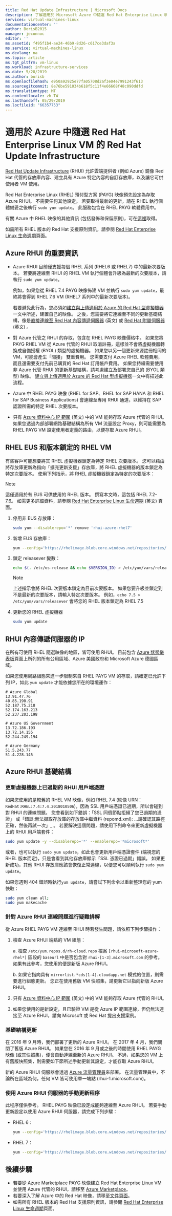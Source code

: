 ```yaml
---
title: Red Hat Update Infrastructure | Microsoft Docs
description: 了解適用於 Microsoft Azure 中隨選 Red Hat Enterprise Linux 執行個體的 Red Hat Update Infrastructure
services: virtual-machines-linux
documentationcenter: ''
author: BorisB2015
manager: jeconnoc
editor: ''
ms.assetid: f495f1b4-ae24-46b9-8d26-c617ce3daf3a
ms.service: virtual-machines-linux
ms.devlang: na
ms.topic: article
ms.tgt_pltfrm: vm-linux
ms.workload: infrastructure-services
ms.date: 5/28/2019
ms.author: borisb
ms.openlocfilehash: e950a92925e77fa05708d2af3e04e7991243f613
ms.sourcegitcommit: 8e76be591034b618f5c11f4e66668f48c090ddfd
ms.translationtype: MT
ms.contentlocale: zh-TW
ms.lasthandoff: 05/29/2019
ms.locfileid: "66357753"
---
```

# <a name="red-hat-update-infrastructure-for-on-demand-red-hat-enterprise-linux-vms-in-azure"></a>適用於 Azure 中隨選 Red Hat Enterprise Linux VM 的 Red Hat Update Infrastructure
 [Red Hat Update Infrastructure](https://access.redhat.com/products/red-hat-update-infrastructure) (RHUI) 允許雲端提供者 (例如 Azure) 鏡像 Red Hat 代管的存放庫內容、建立具有 Azure 特定內容的自訂存放庫，以及讓它可供使用者 VM 使用。

Red Hat Enterprise Linux (RHEL) 預付型方案 (PAYG) 映像預先設定為存取 Azure RHUI。 不需要任何其他設定。 若要取得最新的更新，請在 RHEL 執行個體備妥之後執行 `sudo yum update`。 此服務包含在 RHEL PAYG 軟體費用中。

有關 Azure 中 RHEL 映像的其他資訊 (包括發佈和保留原則)，可在[這裡](./rhel-images.md)取得。

如需所有 RHEL 版本的 Red Hat 支援原則資訊，請參閱 [Red Hat Enterprise Linux 生命週期](https://access.redhat.com/support/policy/updates/errata)頁面。

## <a name="important-information-about-azure-rhui"></a>Azure RHUI 的重要資訊
* Azure RHUI 目前僅支援每個 RHEL 系列 (RHEL6 或 RHEL7) 中的最新次要版本。 若要將連線至 RHUI 的 RHEL VM 執行個體會升級為最新的次要版本，請執行 `sudo yum update`。

    例如，如果您從 RHEL 7.4 PAYG 映像佈建 VM 並執行 `sudo yum update`，最終將會得到 RHEL 7.6 VM (RHEL7 系列中的最新次要版本)。

    若要避免此行為，您必須如[建立與上傳適用於 Azure 的 Red Hat 型虛擬機器](redhat-create-upload-vhd.md?toc=%2fazure%2fvirtual-machines%2flinux%2ftoc.json)一文中所述，建置自己的映像。 之後，您需要將它連線至不同的更新基礎結構，像是[直接連線至 Red Hat 內容傳遞伺服器](https://access.redhat.com/solutions/253273) \(英文\) 或 [Red Hat 附屬伺服器](https://access.redhat.com/products/red-hat-satellite) \(英文\) 。

* 對 Azure 代管之 RHUI 的存取，包含在 RHEL PAYG 映像價格中。 如果您將 PAYG RHEL VM 從 Azure 代管的 RHUI 取消註冊，這樣並不會將虛擬機器轉換成自備授權 (BYOL) 類型的虛擬機器。 如果您以另一個更新來源註冊相同的 VM，可能會產生「間接」  雙重費用。 您需要支付 Azure RHEL 軟體費用， 而且還需要支付先前已購買的 Red Hat 訂用帳戶費用。 如果您持續需要使用非 Azure 代管 RHUI 的更新基礎結構，請考慮建立及部署您自己的 (BYOL 類型) 映像。 [建立與上傳適用於 Azure 的 Red Hat 型虛擬機器](redhat-create-upload-vhd.md?toc=%2fazure%2fvirtual-machines%2flinux%2ftoc.json)一文中有描述此流程。

* Azure 中 RHEL PAYG 映像 (RHEL for SAP、RHEL for SAP HANA 和 RHEL for SAP Business Applications) 會連線至專用 RHUI 通道，以維持在 SAP 認證所需的特定 RHEL 次要版本。

* 只有 [Azure 資料中心 IP 範圍](https://www.microsoft.com/download/details.aspx?id=41653) \(英文\) 中的 VM 能夠存取 Azure 代管的 RHUI。 如果您透過內部部署網路基礎結構為所有 VM 流量設定 Proxy，則可能需要為 RHEL PAYG VM 設定使用者定義的路由，以便存取 Azure RHUI。

## <a name="rhel-eus-and-version-locking-rhel-vms"></a>RHEL EUS 和版本鎖定的 RHEL VM
有些客戶可能想要將其 RHEL 虛擬機器鎖定為特定 RHEL 次要版本。 您可以藉由將存放庫更新為指向「擴充更新支援」存放庫，將 RHEL 虛擬機器的版本鎖定為特定次要版本。 使用下列指示，將 RHEL 虛擬機器鎖定為特定的次要版本：

>[!NOTE]
> 這僅適用於有 EUS 可供使用的 RHEL 版本。 撰寫本文時，這包括 RHEL 7.2-7.6。 如需更多詳細資料，請參閱 [Red Hat Enterprise Linux 生命週期](https://access.redhat.com/support/policy/updates/errata) \(英文\) 頁面。

1. 停用非 EUS 存放庫：
    ```bash
    sudo yum --disablerepo='*' remove 'rhui-azure-rhel7'
    ```

1. 新增 EUS 存放庫：
    ```bash
    yum --config='https://rhelimage.blob.core.windows.net/repositories/rhui-microsoft-azure-rhel7-eus.config' install 'rhui-azure-rhel7-eus'
    ```

1. 鎖定 releasever 變數：
    ```bash
    echo $(. /etc/os-release && echo $VERSION_ID) > /etc/yum/vars/releasever
    ```

    >[!NOTE]
    > 上述指示會將 RHEL 次要版本鎖定為目前次要版本。 如果您要升級並鎖定到不是最新的次要版本，請輸入特定次要版本。 例如，`echo 7.5 > /etc/yum/vars/releasever` 會將您的 RHEL 版本鎖定為 RHEL 7.5

1. 更新您的 RHEL 虛擬機器
    ```bash
    sudo yum update
    ```

## <a name="the-ips-for-the-rhui-content-delivery-servers"></a>RHUI 內容傳遞伺服器的 IP

在所有可使用 RHEL 隨選映像的地區，皆可使用 RHUI。 目前包含 [Azure 狀態儀表板](https://azure.microsoft.com/status/)頁面上所列的所有公用區域、Azure 美國政府和 Microsoft Azure 德國區域。

如果您使用網路組態來進一步限制來自 RHEL PAYG VM 的存取，請確定已允許下列 IP，如此 `yum update` 才能依據您所在的環境運作：


```
# Azure Global
13.91.47.76
40.85.190.91
52.187.75.218
52.174.163.213
52.237.203.198

# Azure US Government
13.72.186.193
13.72.14.155
52.244.249.194

# Azure Germany
51.5.243.77
51.4.228.145
```

## <a name="azure-rhui-infrastructure"></a>Azure RHUI 基礎結構


### <a name="update-expired-rhui-client-certificate-on-a-vm"></a>更新虛擬機器上已過期的 RHUI 用戶端憑證

如果您使用的是較舊的 RHEL VM 映像，例如 RHEL 7.4 (映像 URN：`RedHat:RHEL:7.4:7.4.2018010506`)，因為 SSL 用戶端憑證已過期，所以會碰到對 RHUI 的連線問題。 您會看到如下錯誤：「SSL 同儕節點拒絕了您已過期的憑證」  或「錯誤:無法擷取存放庫的存放庫中繼資料 (repomd.xml): ...請確認其路徑正確，然後再試一次」_ 。 若要解決這個問題，請使用下列命令來更新虛擬機器上的 RHUI 用戶端套件：

```bash
sudo yum update -y --disablerepo='*' --enablerepo='*microsoft*'
```

或者，也可以執行 `sudo yum update`，如此也會更新用戶端憑證套件 (端視您的 RHEL 版本而定)，只是會看到其他存放庫顯示「SSL 憑證已過期」錯誤。 如果更新成功，其他 RHUI 存放庫應該會恢復正常連線，以便您可以順利執行 `sudo yum update`。

如果您遇到 404 錯誤時執行`yum update`，請嘗試下列命令以重新整理您的 yum 快取：
```bash
sudo yum clean all;
sudo yum makecache
```

### <a name="troubleshoot-connection-problems-to-azure-rhui"></a>針對 Azure RHUI 連線問題進行疑難排解
從 Azure RHEL PAYG VM 連線至 RHUI 時若發生問題，請依照下列步驟操作：

1. 檢查 Azure RHUI 端點的 VM 組態：

    a. 檢查 `/etc/yum.repos.d/rh-cloud.repo` 檔案 `[rhui-microsoft-azure-rhel*]` 區段的 `baseurl` 中是否包含對 `rhui-[1-3].microsoft.com` 的參考。 如果有此參考，您使用的便是新版 Azure RHUI。

    b. 如果它指向具有 `mirrorlist.*cds[1-4].cloudapp.net` 模式的位置，則需要進行組態更新。 您正在使用舊版 VM 快照集，請更新它以指向新版 Azure RHUI。

1. 只有 [Azure 資料中心 IP 範圍](https://www.microsoft.com/download/details.aspx?id=41653) \(英文\) 中的 VM 能夠存取 Azure 代管的 RHUI。

1. 如果您使用的是新設定，且已驗證 VM 是從 Azure IP 範圍連線，但仍無法連接至 Azure RHUI，請向 Microsoft 或 Red Hat 提出支援案例。

### <a name="infrastructure-update"></a>基礎結構更新

在 2016 年 9 月時，我們部署了更新的 Azure RHUI。 在 2017 年 4 月，我們關閉了舊版 Azure RHUI。 如果您在 2016 年 9 月或之後的時間使用 RHEL PAYG 映像 (或其快照集)，便會自動連線至新的 Azure RHUI。 不過，如果您的 VM 上有舊版快照集，則需要如下節所述手動更新其設定，才能存取 Azure RHUI。

新的 Azure RHUI 伺服器會透過 [Azure 流量管理員](https://azure.microsoft.com/services/traffic-manager/)來部署。 在流量管理員中，不論所在區域為何，任何 VM 皆可使用單一端點 (rhui-1.microsoft.com)。

### <a name="manual-update-procedure-to-use-the-azure-rhui-servers"></a>使用 Azure RHUI 伺服器的手動更新程序
此程序僅供參考。 RHEL PAYG 映像已設定成能夠連線至 Azure RHUI。 若要手動更新設定以使用 Azure RHUI 伺服器，請完成下列步驟：

- RHEL 6：
  ```bash
  yum --config='https://rhelimage.blob.core.windows.net/repositories/rhui-microsoft-azure-rhel6.config' install 'rhui-azure-rhel6'
  ```
        
- RHEL 7：
  ```bash
  yum --config='https://rhelimage.blob.core.windows.net/repositories/rhui-microsoft-azure-rhel7.config' install 'rhui-azure-rhel7'
  ```

## <a name="next-steps"></a>後續步驟
* 若要從 Azure Marketplace PAYG 映像建立 Red Hat Enterprise Linux VM 並使用 Azure 代管的 RHUI，請移至 [Azure Marketplace](https://azure.microsoft.com/marketplace/partners/redhat/)。
* 若要深入了解 Azure 中的 Red Hat 映像，請移至[文件頁面](./rhel-images.md)。
* 如需所有 RHEL 版本的 Red Hat 支援原則資訊，請參閱 [Red Hat Enterprise Linux 生命週期](https://access.redhat.com/support/policy/updates/errata)頁面。
